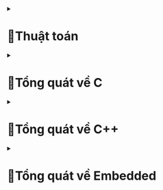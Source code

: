 <details>
 <summary><H1> 📖Thuật toán </H1></summary>
<details>
	<summary> <H3> 🏷️Thuật toàn sắp xếp nổi bọt( bubble sort) </H3> </summary>
</details>

![image](https://github.com/Kiet2024/Embedded_interview/assets/133784431/60a41292-216c-434b-8589-270b987da37b)



</details>






<details>

 <summary><H1> 📖Tổng quát về C </H1></summary>


<details>

<summary> <H3> 🏷️COMPILER </H3> </summary>
	
Compiler giống như 1 phần mềm dùng để chuyển ngôn ngữ bậc cao sang ngôn ngữ máy, đối với một ngôn ngữ lập trình (c/c++, python, java,...) thì có nhiều compiler.
    
![image](https://github.com/Kiet2024/Embedded_interview/assets/133784431/21423361-d502-41ca-9a00-9ac64500703c)

Để xem file *.i từ file *.c thì gõ "gcc -E *.c -o *.i".( *.c là tên file .c)

Quá trình `tiền xử lý (Preprocessor)` xảy ra nó sẽ thay thế những đoạn chương trình Macro định nghĩa vào những đoạn chương trình đang gọi Macro, những phần command sẽ được bỏ qua.

Để xem file `Assembly` code thì gõ "gcc *.i -S -o *.s".

Quá trình `linker` sẽ sắp xếp các object files + libraries vào file *.exe .

Bản chất file *.exe giống như file zip hay rar.

https://www.youtube.com/watch?v=x95QaT4t5xQ
    
</details>

<details>
<summary> <H3> 🏷️PHÂN VÙNG NHỚ </H3> </summary>
<img width="169" alt="image" src="https://github.com/Kiet2024/Embedded_interview/assets/133784431/7b238944-eb43-4d35-a0dd-2e94ad70a421">

## Phân vùng Text:
- Quyền truy cập chỉ Read và nó chứa lệnh để thực thi nên tránh sửa đổi instruction.

- Chứa khai báo hằng số trong chương trình (.rodata)
```
// Ví dụ : chỉ đọc data
const int a = 9;
char *arr = "Hello";
```
## Phân vùng Data:
- Quyền truy cập là read-write.

- Chứa biến toàn cục or biến static với giá trị khởi tạo khác không.

- Được giải phóng khi kết thúc chương trình.
```
#include <stdio.h>

int x = 10; // biến toàn cục
static int a = 15; // biến static toàn cục

void test(){
 static int b = 10; // biến static cục bộ
 a = a + 20;
 prinf("test: %d\n", a);
}
int main (){

 test();
 a = a +15;
 prinf("main: %d\n", a);
 return 0;
 // Result: test = 35, main = 50
```
## Phân vùng BSS:
- Quyền truy cập là read-write.

- Chứa biến toàn cục or biến static với giá trị khởi tạo bằng không or không khởi tạo.

- Được giải phóng khi kết thúc chương trình.
```
static int a ; // biến static toàn cục phân vùng bss
/* khi giá trị được khởi tạo vd: a = 10 thì nó vẫn ở phân vùng bss */ 
void test(){
 static int b ; // biến static cục bộ
}
int main (){
}
```
## Phân vùng Stack:
- Quyền truy cập là read-write.

- Được sử dụng cấp phát cho biến local, input parameter của hàm,…

- Sẽ được giải phóng khi ra khỏi block code/hàm.
```
// int a, int b là input parameter
int sum(int a, int b){
  int c; // biến cục bộ ở phân vùng stack
  c = a + b;
  return c;
}
```
## Phân vùng Heap:
- Quyền truy cập là read-write.

- Được sử dụng để cấp phát bộ nhớ động như: Malloc, Calloc,…

- Sẽ được giải phóng khi gọi hàm free,…
```
#include <stdio.h>
#include <stdint.h>
#include <stdlib.h>

void test1(){
  char arr[3]; // biến toàn cục
  printf("Dia chi arr: %p\n", arr);
}

void test2(){
/*
 Khi khai báo kiểu malloc, các ô nhớ sẽ được giữ nguyên bộ nhớ ban đầu (draf data hay dữ liệu rác).
 Kiểu trả về là con trỏ void (không có giá trị), tham số truyền vào là  size tính bằng byte.
 Vì hàm malloc trả về dạng void, vậy ta cần ép kiểu cho nó trở về đúng kiểu con trỏ mà ta sử dụng.
 Vì char có 1 byte nên khai báo sẽ được cấp 3 byte tương ứng 3 phần tử.
*/
  char *arr = (char*)malloc(sizeof(char)*3);
  // arr = (char*)realloc(arr,(sizeof(char)*5) // thay đổi kích thước mảng 5 byte tương ứng 5 phần tử
  printf("Dia chi arr: %p\n", arr);
  free(arr);
}

int main(){
  test1();
  test1();
  test2();
  test2();
}
/*
Result: khi chưa sử dụng lệnh free cho hàm malloc
Dia chi arr: 0061FF0D : khi gọi test1 lần 1 sau khởi tạo xong nó sẽ thoát ra và thu hồi vùng nhớ 
Dia chi arr: 0061FF0D : khi gọi test1 lần 2 nó khởi tạo địa chỉ trước đó vì địa chỉ đó vẫn còn trống.
Dia chi arr: 00BA2F20 : do malloc được lưu ở phân vùng Heap nên nó không thể tự thu hồi 
Dia chi arr: 00BA2F30

Result: khi sử dụng lệnh free cho hàm malloc
Dia chi arr: 0061FF0D
Dia chi arr: 0061FF0D
Dia chi arr: 00AD2F20
Dia chi arr: 00AD2F20
*/
```
    
</details>
    
 <details>
 <summary> <H3>🏷️MACRO - FUNCTION - INLINE </H3> </summary>
     
 ## Macro 
 - Macro không phải là hàm, cũng không phải là biến mà nó chỉ là 1 định nghĩa.
 - Macro được diễn ra ở quá trình tiền xử lý (preprocessor).
 - Thay thế định nghĩa macro vào đoạn code đã gọi.
     
 **VD1:**
 ```
 #define MAX 10
 Preprocessor khi gặp bất kỳ lời gọi MAX nào thì thay ngay bằng 10.
     
 #define SUM(a,b) a + b //SUM(a,b) gọi là định nghĩa
 Preprocessor khi gặp bất kỳ lời gọi SUM(first,last) nào thì thay ngay bằng (first+last).
 
 ```
     
 **VD2:**
 ```
  '\' trong Macro dùng để liên kết nội dung dòng bên dưới 
  #define CREATE_FUNC(ten_ham, noi_dung)    \
  void ten_ham(){                           \
     printf("%s\n",noi_dung);               \
  }
  CREATE_FUNC(test,"this is test\n"); // tạo ra hàm test
   /*
   void test(){                           
     printf("%s\n","this is test\n");       
  }
   */
  CREATE_FUNC(test2,"this is test2\n"); // tạo ra thêm hàm test2
  
 ```
 ## Function
- Khi thấy hàm được gọi, compiler sẽ phải lưu con trỏ chương trình Program Couter (PC) hiện tại vào Stack Pointer; chuyển Program Counter tới hàm được gọi, thực hiện hàm đó xong và lấy kết quả trả về; sau đó quay lại vị trí ban đầu trong stack trước khi gọi hàm và tiếp tục thực hiện chương trình.
- Như có thể thấy, các này khiến chương trình tốn thời gian hơn là chỉ cần thay thế đoạn code đã được compile (cách của inline function).
     
**VD: giả sử trường hợp 8 bit**
```
Trường hợp đang ở dưới thì khi đến 0x03 thì nó gặp 1 hàm. 
Lúc này nó sẽ lưu 0x03 vào Stack Pointer và PC nó sẽ vào hàm A để chạy từ 0xc1 đến 0xc6.
Sau khi PC chạy xong hàm A, lúc này nó sẽ vào Stack Pointer để lấy 0x03 gán cho PC và tiếp tục chạy từ 0x03 đến 0x08.
 
0x01   main (){           
0x02    while(1){     
0x03     A();
 .    
 .      }
0x08  }

0xc1    void A(){
  .
  .    
0xc6   }
```

## Inline
- Được xử lý bởi compiler
- Được khai báo với từ khóa inline
- Khi compiler thấy bất kỳ chỗ nào xuất hiện inline function, nó sẽ thay thế chỗ đó bởi định nghĩa của hàm đã được compiler tương ứng. –> Phần được thay thế không phải code mà là đoạn code đã được compiler.
     
## So sánh
- `Macro` đơn giản là chỉ `thay thế đoạn code macro vào chỗ được gọi` trước khi được biên dịch
- `Inline thay thế đoạn mã code đã được biên dịch vào chỗ được gọi`.
- `Hàm bình thường phải tạo một function call`, lưu địa chỉ trước khi gọi hàm vào stack sau đó mới thực hiện hàm và sau cùng là quay trở về địa chỉ trên stack trước khi gọi hàm và thực hiện tiếp chương trình
- `Macro khiến code trở nên dài` hơn rất nhiều so với bình thường `nhưng thời gian chạy nhanh`.
- `Hàm inline cũng khiến code dài hơn`, tuy nhiên nó làm `giảm thời gian chạy chương trình`.
- `Hàm bình thường` sẽ phải gọi function call nên `tốn thời gian hơn inline function` nhưng `code ngắn gọn hơn`.
   
</details>
    
    
<details>

<summary> <H3> 🏷️TOÁN TỬ BITWISE </H3> </summary>

    
 ## Toán tử AND
 <img width="173" alt="image" src="https://github.com/Kiet2024/Embedded_interview/assets/133784431/131b91c7-7404-42a1-89d4-00713f196a51">

 ## Toán tử OR
 <img width="173" alt="image" src="https://github.com/Kiet2024/Embedded_interview/assets/133784431/e2779fd1-8884-4ab2-b2e9-fdaa875e1139">
 
 ## Toán tử NOT
 <img width="85" alt="image" src="https://github.com/Kiet2024/Embedded_interview/assets/133784431/0d2bc1fd-1d6e-4067-8745-37b6efbd4714">

 ## Toán tử XOR
 <img width="175" alt="image" src="https://github.com/Kiet2024/Embedded_interview/assets/133784431/28c77307-f094-4afa-b52e-925be353be09">
    
</details>

<details>
<summary> <H3> 🏷️THAO TÁC BIT </H3> </summary>

<img width="355" alt="image" src="https://github.com/Kiet2024/Embedded_interview/assets/133784431/02e222c1-e668-4939-a6ea-dd05e7eb746e">

Dịch trái (<<) 4 bit là bỏ đi 4 bit bên trái(ở đầu) và thêm 4 bit 0 vào bên phải(ở cuối)

<img width="357" alt="image" src="https://github.com/Kiet2024/Embedded_interview/assets/133784431/085599a0-6a96-4d58-b47a-507eb1705ee4">

Dịch phải(>>) 1 bit là bỏ đi 1 bit bên phải(ở cuối) và thêm 1 bit 0 vào bên trái(ở đầu)
## Set 1 bit
```bit |= (1 << n); //(n là vị trí bit)```
## Clear 1 bit
```bit &= ~(1 << n);```
## Toggle 1 bit 
```bit ^= (1 << n);```
## Test 1 bit
``` 
// bit & (1 << n)
int bit = 5; // 0101
printf("%s",(((bit & (1<<2)) !=0)?"true":"false"));
 ```
</details>   
 
<details>

<summary> <H3> 🏷️TYPDEFT - ENUM </H3> </summary>
    
Typedef được sử dụng để tạo tên mới cho kiểu dữ liệu. 
```
typedef uint8_t u8;
u8 x = 10; // u8 bản chất nó là kiểu uint8_t
 ```
Enum (Enumeration) là kiểu dữ liệu cố định, chỉ cho phép biến nhận số số giá trị nhất định nào đó.
Các giá trị enum có thể coi là một hằng số. 
```
enum Tên_enum {
    Giá_trị_1, // mặc định 0
    Giá_trị_2, // 1
    Giá_trị_3, // 2
    // ...
};

Ex:
#include <stdio.h>

// Định nghĩa kiểu enum để mô tả các ngày trong tuần
enum Day {
    Sunday,    // Mặc định là 0
    Monday,    // 1
    Tuesday,   // 2
    Wednesday, // 3
    Thursday,  // 4
    Friday,    // 5
    Saturday   // 6
};

int main() {
    // Tạo biến kiểu enum Day
    enum Day today;
    
    // Gán giá trị cho biến today
    today = Wednesday;

    // In ra giá trị của today
    printf("Hom nay la thu: %d\n", today); // Kết quả: 3

    if (today == Wednesday) {
        printf("Giua tuan roi!\n");
    }

    return 0;
}
```

## Lưu ý: 

Enum chỉ lưu trữ các giá trị nguyên (integer), không thể sử dụng các kiểu dữ liệu khác như float hoặc string.

Mặc định, các giá trị trong enum sẽ bắt đầu từ 0 và tăng dần. Tuy nhiên, có thể gán giá trị cụ thể cho mỗi phần tử.


Typedef enum  để định nghĩa một kiểu dữ liệu mới dựa trên kiểu enum, và giúp tránh việc phải sử dụng từ khóa enum mỗi khi khai báo biến thuộc kiểu đó. 
Typedef giúp đặt tên ngắn gọn cho kiểu enum, làm cho mã nguồn ngắn gọn hơn và dễ đọc hơn.
```
typedef enum {
    Giá_trị_1,
    Giá_trị_2,
    Giá_trị_3
} Tên_mới;

EX:
#include <stdio.h>

// Định nghĩa một kiểu enum mới với typedef
typedef enum {
    RED,
    GREEN,
    BLUE
} Color;

int main() {
    // Khai báo biến thuộc kiểu Color (không cần dùng enum)
    Color favoriteColor;

    // Gán giá trị cho biến
    favoriteColor = GREEN;

    // In ra giá trị của biến
    if (favoriteColor == GREEN) {
        printf("Mau yeu thich la mau xanh la.\n");
    }

    return 0;
}

```

</details>
    
    
<details>
<summary> <H3> 🏷️STRUCT - UNION </H3> </summary>
 
## Struct
 ### Size của Struct
 ```
 // Chương trình tính size của  1 struct
#include <stdio.h>
#include <stdint.h>

struct typeDate
{
    uint8_t arr1[10]; // 1 byte
    uint16_t arr2[7]; // 2 byte
    uint64_t arr3[5]; // 8 byte
    uint32_t arr4[1]; // 4 byte
};

int main ()
{
    printf("Size: %lu", sizeof(struct typeDate)); // result = 72 byte
    return 0;
}
 ```
 
Số byte cần quét trong 1 lần sẽ dựa trên byte lớn nhất trong struct
### Ví dụ 1:
```
struct typeDate
{
  // Số byte cần quét trong 1 lần = 8 byte
    uint8_t arr1[10]; // 1 byte
    uint16_t arr2[7]; // 2 byte
    uint64_t arr3[5]; // 8 byte
    uint32_t arr4[1]; // 4 byte
};
```
### Cách tính số size :

uint8_t có size 1 byte => arr1[10] cần 1*10 = 10 byte để lưu, mà 1 lần quét là 8 byte (byte cao nhất trong struct) 

=> arr1[10] = 10 byte + **6 byte dư** = 10 byte (cần 2 lần quét)

uint16_t có size 2 byte => arr2[7] cần 2*7 = 14 byte để lưu, mà ở trên còn dư 6 byte, nên lúc này cần 1 lần quét là đủ 

=> arr2[7] = **6 byte (byte dư ở arr1)** + 8 byte = 14 byte.

uint64_t có size 8 byte => arr3[5] cần 8*5 = 40 byte để lưu 

=> arr3[5] = 40byte ( 5 lần quét).

uint32_t có size 4 byte => arr3[1] cần 4*1 = 4 byte để lưu, nên chỉ cần 1 lần quét

=>  arr3[1] = 4 byte + 4 byte dư = 8 byte

==> tổng size = 10 byte + 14 byte + 40 byte + 8 byte = 72 byte

### Ví dụ 2:
```
struct typeDate
{
  // Số byte cần quét trong 1 lần = 4 byte
    uint8_t arr1[11]; // 1 byte
    uint32_t arr2[4]; // 4 byte
    uint16_t arr3[7]; // 2 byte
};
```
### Cách tính số size

uint8_t có size 1 byte => arr1[11] cần 1*11 = 11 byte để lưu, mà 1 lần quét là 4 byte (byte cao nhất trong struct) 

=> arr1[11] = 11 byte + **1 byte dư** = 12 byte (cần 3 lần quét)

uint32_t có size 4 byte => arr2[4] cần 4*4 = 16 byte để lưu 

=>  arr2[4] = 16 byte  (cần 4 lần quét)

uint16_t có size 2 byte => arr3[7] cần 2*7 = 14 byte để lưu

=> arr2[7] = 14 byte + 2 byte dư = 16 byte (cần 4 lần quét)

==> tổng size = 12 byte + 16 byte + 16 byte = 44 byte

## Union  
 ```
typedef union
{
    /*size union = size member lớn nhất
      union là bộ nhớ dùng chung nên khi thay đổi member này sẽ ảnh hưởng đến
      member khác.
    */
    uint8_t test1[6]; // 6 byte
    uint8_t test2[2]; // 2 byte
}data_union;
 ```
## So sánh Struct - Union
Về mặt ý nghĩa, struct và union cơ bản giống nhau. Tuy nhiên, về mặt lưu trữ trong bộ nhớ, chúng có sự khác biệt rõ rệt như sau:
- Struct: Dữ liệu của các thành viên của struct được lưu trữ ở những vùng nhớ khác nhau. Do đó kích thước của 1 struct tối thiểu bằng kích thước các thành viên cộng lại tại vì còn phụ thuộc vào bộ nhớ đệm (struct padding).
- Union : Dữ liệu các thành viên sẽ dùng chung 1 vùng nhớ. Kích thước của union được tính là kích thước lớn nhất của kiểu dữ liệu trong union. Việc thay đổi nội dung của 1 thành viên sẽ dẫn đến thay đổi nội dung của các thành viên khác.

</details>

<details>
    <summary> <H3> 🏷️EXTERN - STATIC </H3> </summary>
    
 ## Extern

 Biến extern được sử dụng khi một tệp cụ thể cần truy cập một biến từ tệp khác.
    
 **VD:**
 ``` 
// file main.c
#include <stdio.h>
extern int count; // sử dụng biến count ở file test
extern void dem(); //sử dụng hàm ở file test
int main ()
{
    printf("count: %d\n",count);
    dem();
    dem();
    return 0; 
   /* Run chương trình : gcc main.c test.c -o main
                        ./main
    Result :   16 
               16
               17 
    */
}
 ```

```
// flie test.c  
int count = 16;

void dem(){
    printf("count = %d\n",count);
    count++;
}
```
 ## Static cục bộ
Khi 1 biến cục bộ được khai báo với từ khóa static. Biến sẽ chỉ được `khởi tạo 1 lần duy nhất` và `tồn tại suốt thời gian chạy chương trình`. `Giá trị của nó không bị mất đi ngay cả kết thúc hàm`. Tuy nhiên khác với biến toàn cục có thể gọi trong tất cả mọi nơi trong chương trình, thì `biến cục bộ static chỉ có thể được gọi trong nội bộ hàm khởi tạo ra nó`. Mỗi lần hàm được gọi, giá trị của biến chính bằng giá trị tại lần gần nhất hàm được gọi.
```
// Ví dụ
#include <stdio.h>
    
void dem(){
    static int count = 10; // static cục bộ
    printf("count = %d\n",count);
    count++;
}
    
int main()
{
    dem();
    dem();
    dem();
    
    return 0;
}
/*
    Result:
    10
    11
    12
*/
```
## Static toàn cục
Static toàn cục mọi hàm có thể gọi nó được, nhưng nó chỉ có thể được `truy cập và sử dụng trong File khai báo nó, các File khác không có cách nào truy cập được`.
```
 // Ví dụ
 #include <stdio.h>

/*
    static toàn cục chỉ có thể lấy giá trị trong file chứa nó
    nên khi sử dụng extern để sử dụng biến, hàm đó ở file khác sẽ báo lỗi
*/

static int count = 16;

void dem(){
    printf("count = %d\n",count);
    count++;
}
int main()
{
    dem();
    dem();
}
/*
    Result: 
    16
    17
*/
```
</details>
    
<details>
<summary> <H3> 🏷️POINTER </H3> </summary>
 
## Null Pointer
- Con trỏ null là con trỏ có giá trị và địa chỉ bằng 0.
- Khi khai báo 1 con trỏ:
    + Phải khai báo địa chỉ cho nó.
    + Nếu mà chưa sử dụng thì gán cho nó con trỏ null. 
    + Hoặc khi khai báo con trỏ và đã sử dụng nó rồi, khi không muốn sử dụng nó nữa thì phải gán nó lại là con trỏ null.
```
    int *ptr = NULL;
```
## Function Pointer
- Sau khi khai báo thì hàm cũng được lưu trữ tại một địa chỉ trong bộ nhớ, và do đó, chúng ta cũng có thể sử dụng con trỏ để lưu trữ địa chỉ và qua đó thao tác với chúng.
- Chúng ta gọi con trỏ lưu trữ địa chỉ của một hàm là con trỏ hàm trong c, và sử dụng nó để truy cập vào địa chỉ của hàm, cũng như thực thi các xử lý bên trong hàm đó.
 ```
    Cách khai báo:
        type (*fp) ( para_type_1, para_type_2, para_type_3,...);
    fp: tên con trỏ hàm.
    type: kiểu của con trỏ.
    para_type_1,.. : các kiểu của các đối số parameter.
 ```
 ```
 VD:
#include <stdio.h>

void tong(int a,int b){
    printf("tong %d va %d = %d\n", a, b, a + b);
}

void hieu(int a,int b){
    printf("hieu %d va %d = %d\n", a, b, a - b);
}

void tich(int a,int b){
    printf("tich %d va %d = %d\n", a, b, a * b);
}

void thuong(int a,int b){
    printf("thuong %d va %d = %f\n", a, b, (float)a/b);
}

void tinhtoan(int a, int b, void (*ptr)(int, int))
{   // thông qua con trỏ hàm để hàm làm input parameter
    printf("Chuong trin tinh toan\n");
    ptr(a,b);
}
int main()
{

    // void (*pheptoan)(int, int) = NULL;
    // pheptoan = thuong;
    // pheptoan(5,9);

    tinhtoan(8,9,hieu);
    return 0;
}
    
 ```
 ## Void Pointer
 - `Con trỏ void có thể trỏ đến các vùng nhớ có các kiểu dữ liệu khác nhau`.
 - Tuy nhiên, con trỏ void không xác định được kiểu dữ liệu của vùng nhớ mà nó trỏ tới, vì vậy không thể truy cập xuất trực tiếp nội dung thông qua toán tử derefernce () được. Mà `con trỏ kiểu void` cần `phải được ép kiểu` một cách rõ ràng `sang con trỏ có kiểu dữ liệu khác trước khi sử dụng toán tử derefernce` ().
 ```
 #include <stdio.h>

void tong(int a,int b){
    printf("tong %d va %d = %d\n", a, b, a + b);
}

int main()
{

    int i = 30;
    double d =15.6;
    char c ='B';

    // con trỏ void có thể trỏ đến bất kỳ địa chỉ nào 
    void *ptr = &i;

    // để lấy giá trị từ con trỏ void ta cần ép kiểu nó
    printf("i = %d\n",*(int *)ptr);

    ptr = &d;
    printf("d = %f\n",*(double *)ptr);

    ptr = &c;
    printf("c = %c\n",*(char *)ptr);

    ptr = &tong;
    ((void (*)(int, int))ptr)(9,16);
    return 0;
}
    
 ```
 ## Pointer to Pointer
 Con trỏ trỏ đến con trỏ (Pointers to pointers) là một con trỏ chứa địa chỉ của một con trỏ khác.
    
 ```
  cách khai báo: 
   data_type_of_pointer **name_of_variable = & normal_pointer_variable;
 ```
 
 ```
int val = 5; 
int *ptr = &val; // lưu địa chỉ của val vào con trỏ ptr. 
int **d_ptr = &ptr; // con trỏ tới một con trỏ được khai báo 
                    // đang trỏ tới một số nguyên.
    
 ```
 ```
 VD :
 #include <stdio.h>
 
int main()
{
    int var = 789;
 
    int* ptr2;
 
    int** ptr1;
 
    ptr2 = &var;
 
    ptr1 = &ptr2;
 
    printf("Gia tri var = %d\n", var);
    printf("Gia tri *pointer = %d\n", *ptr2);
    printf("Gia tri **pointer = %d\n", **ptr1);
 
    return 0;
    
    /*
     Result : 
        Gia tri var = 789
        Gia tri *pointer = 789
        Gia tri **pointer = 789
    */
}
 ```
</details>


</details>


<details>

 <summary><H1> 📖Tổng quát về C++ </H1></summary>

<details>
    
<summary> <H3> 🏷️CLASS </H3> </summary>

Lớp (Class) có thể coi là bản thiết kế của các đối tượng (Object). Nó là một kiểu dữ liệu do người dùng định nghĩa, chứa các thành viên dữ liệu và các hàm thành viên của riêng nó.Một class bao gồm các thành phần dữ liệu (thuộc tính hay property) và các phương thức (hàm thành phần hay method).

```
// VD : Cấu trúc của 1 class đơn giản
class SinhVien{
    public: // phạm vi truy cập
// member có thể là biến, hàm, mảng
        int tuoi; // property
        int lop; // property
        void hienThi(); // method
};

int main ()
{
    Sinhvien sv, sv2; // Sinh vien được gọi là class; sv, sv2 gọi là object và là 2 địa chỉ khác nhau.
}

```
- `Biến` trong class gọi là `property`, `hàm` gọi là `method`.
- Class khác với Struct vì `Struct không có biến, hàm và không khởi tạo giá trị mặc định`.

</details>

<details>
<summary> <H3> 🏷️PHẠM VI TRUY CẬP TRONG CLASS </H3> </summary>

Phạm vi truy cập là cách mà người lập trình quy định về quyền được truy xuất đến các thành phần của lớp. Trong C++ có `3 loại phạm vi chính` là: `private, protected, public`.

## Public
Các thuộc tính và phương thức khai báo public thì có thể được truy cập trực tiếp thông qua instance của class đó. Các thuộc tính nên khai báo là public nếu không có ràng buộc điều kiện trước khi gán (người dùng có thể thoải mái gán giá trị) hoặc không cần xử lý trước khi trả về giá trị thuộc tính;
Những member nằm trong phạm vi Public thì có thể truy cập bên trong và bên ngoài class.
```
class SinhVien{
    public: 
// member có thể là biến, hàm, mảng
        int tuoi; // property
        int lop; // property
        void hienThi(); // method
};
void SinhVien::hienthi(){ // truy cập bên trong class
    cout<<"Tuoi:" <<tuoi<<endl; 
    cout<<"Lop: " <<lop<<endl;
}

int main ()
{
    Sinhvien sv, sv2; // Sinh vien được gọi là class; sv, sv2 gọi là object và là 2 địa chỉ khác nhau.
    sv.tuoi = 5; // truy cập bên ngoài class
    sv.lop = 1;
    // Result : Tuoi: 5 , Lop: 1
}

```

### Constructor
- `Constructor` phải được `khai báo ở đầu` trong phạm vi `Public` và phải `trùng tên với Class`. 
- `Constructor gồm ` có constructor `có tham số đầu vào` và `không có tham số đầu vào`.
- Khi khởi tạo 1 object thì Constructor được khởi tạo đầu tiên.

```
// VD: Constructor có tham số đầu vào
class SinhVien{
    public:
        SinhVien(int tuoi = 7, int lop = 3) // constructor có tham số đầu vào có giá trị mặc định
        void themThongTin(int tuoi, int lop); // method
        void hienthi(); // method
    private:
        int tuoi; //property
        int lop;

};

// đoạn chương trình này sẽ chạy đầu tiên
SinhVien::SinhVien(int tuoi, int lop){
    SinhVien::tuoi = tuoi;
    SinhVien::lop  = lop;
}

int main()
{
    SinhVien sv(15, 9); // nhập giá trị tham số đầu vào 
    // SinhVien sv; // nó sẽ lấy giá trị mặc định
}

```

```
// VD: Constructor không có tham số đầu vào
class SinhVien{
    public:
        SinhVien() 
        void themThongTin(int tuoi, int lop); // method
        void hienthi(); // method
    private:
        int tuoi; //property
        int lop;

};

// đoạn chương trình này sẽ chạy đầu tiên
SinhVien::SinhVien(int tuoi, int lop){
    SinhVien::tuoi = 10;
    SinhVien::lop  = 4;
}

int main()
{
    SinhVien sv; // nó sẽ lấy giá trị mặc định
}

```


## Private
Các thuộc tính private thường được sử dụng khi không mong muốn người khác có thể tùy ý gán giá trị hoặc muốn xử lý trước khi trả về giá trị.
Những member nằm trong phạm vi Private thì chỉ có bên trong class mới truy cập được( dùng  method trong class để truy cập ) và những object, tính kế thừa sẽ không truy cập được. 

```
class SinhVien{
    public:
        void hienthi(); // method
    private:
        int tuoi = 6; //property
        int lop = 2;

};

int main ()
{
    SinhVien sv; // object chỉ truy cập phạm vi Public
    sv.hienthi(); // result tuoi = 6, lop = 2 
    sv.tuoi = 5; // báo lỗi
    sv.lop = 1; // báo lỗi
}

```
- Đoạn chương trình trên sẽ báo lỗi do 2 property `tuoi` và `lop` nằm ở phạm vi `Private` nên Object không thể truy cập được.
- Để có thể `truy cập vào phạm vị Private` thì phải `dùng các method trong class đó` để truy cập .
```
class SinhVien{
    public:
        void hienthi(); // method
        void themThongTin(int tuoi, int lop); // method
    private:
        int tuoi; //property
        int lop;

};

void SinhVien::hienthi(){ // dùng method để truy cập vào class sinh viên
    cout<<"Tuoi:" <<tuoi<<endl; // nên có thể truy cập vào property ở Private
    cout<<"Lop: " <<lop<<endl;
}

void SinhVien::themThongTin(int tuoi, int lop){ // dùng method để truy cập vào class sinh viên
   
    SinhVien::tuoi = tuoi;   // do đặt 2 'tuoi' và 'lop' trùng tên nhau nên muốn gán giá trị đầu vào
    SinhVien::lop  = lop;    //  Cần trỏ đến property 'tuoi' bằng cách SinhVien::tuoi = giá trị đầu vào
 }

int main ()
{
    SinhVien sv; // object chỉ truy cập phạm vi Public
    sv.themThongTin(10, 5);
    sv.hienthi();

}

```

## Protected
Đối với protected, các phương thức và thuộc tính chỉ có thể truy cập qua các class kế thừa nó hoặc chính nó.

``` 
#include <iostream>
#include <string>

using namespace std;

class DoiTuong{
    public:
        void setThongTin(string ten, int tuoi); // method
        void hienthi(); // method
    protected: // class con có thể sử dụng được
        int TUOI; //property
        string TEN;

};

void DoiTuong::hienthi(){
    cout<<"Day la class DoiTuong\n";
    cout<<"Ten:" <<TEN<<endl;
    cout<<"Lop: " <<TUOI<<endl;
       
}

void DoiTuong::setThongTin(string ten, int tuoi){
   TEN = ten;
   TUOI = tuoi;
}

// kế thừa class DoiTuong
class SinhVien: public DoiTuong{ 
    public:
        // ghi đè class DoiTuong;
        void setThongTin(string ten, int tuoi, int mssv);
        void hienthi();
    private:
        int MSSV;
 
};

// Sau khi ghi đè cần phải set lại thông tin
void SinhVien::setThongTin(string ten, int tuoi, int mssv){
    TEN = ten;
    TUOI = tuoi;
    MSSV = mssv;

};

// Sau khi ghi đè cần phải set lại thông tin
void SinhVien::hienthi(){
    cout<<"Day la class SinhVien\n";
    cout<<"Ten:" <<TEN<<endl;
    cout<<"Lop: " <<TUOI<<endl;
    cout<<"MSSV: "<<MSSV<<endl;
       
}

int main()
{
   DoiTuong dt;
   dt.setThongTin("Kiet", 17);
   dt.hienthi();

   SinhVien sv;
   sv.setThongTin("Kiet", 23, 18029271);
   sv.hienthi();
   
   
   return 0;
}
```
    
</details>

<details>
<summary> <H3> 🏷️STATIC TRONG CLASS </H3> </summary>

- `Static member` hay thành viên tĩnh trong class C++ cũng `tương tự` như với `static variable (biến tĩnh) trong function`. 

- Đối với `function`, sau khi `thực hiện xong khối lệnh và thoát thì biến tĩnh vẫn sẽ không mất đi`.

- Đối với `class`, `thành viên tĩnh` sẽ là `thuộc tính dùng chung cho tất cả các đối tượng của class đó`, cho `dù là không có đối tượng nào tồn tại`. Có thể khai báo nhiều object, mỗi object các thuộc tính của nó đều khác nhau nhưng riêng static thì chỉ có một và static member tồn tại trong suốt chương trình cho dù có hay không có object nào của nó hay nói ngắn gọn là dùng chung một biến static.

```
#include <iostream>
#include <string>

using namespace std;

class SinhVien{
    public:
        string ten;
        static int tuoi; // static trong class cần phải khởi tạo lần đầu
};

int SinhVien::tuoi; // khởi tạo lần đầu và đc tồn tại hết vòng đời chương trình

int main()
{
    SinhVien sv1, sv2;

    printf("Dia chi sv1: %p\n", &sv1);
    printf("Dia chi sv1.ten: %p\n", &(sv1.ten));
    printf("Dia chi sv1.tuoi: %p\n", &(sv1.tuoi));

    sv1.tuoi = 10;

    printf("Dia chi sv2: %p\n", &sv2);
    printf("Dia chi sv2.ten: %p\n", &(sv2.ten));
    printf("Dia chi sv2.tuoi: %p\n", &(sv2.tuoi));

    sv2.tuoi = 30;

    printf("%d \n",sv1.tuoi);

    /* Result:
        Dia chi sv1: 0061FF08
        Dia chi sv1.ten: 0061FF08
        Dia chi sv1.tuoi: 00407020
        Dia chi sv2: 0061FEF0
        Dia chi sv2.ten: 0061FEF0
        Dia chi sv2.tuoi: 00407020
        30
    */
}

```
Đoạn chương trình trên địa chỉ của sv1.tuoi, sv2.tuoi là cùng một địa chỉ nên khi gán `sv2.tuoi = 30` thì `static tuoi` trong class lúc này bằng `sv2.tuoi` chứ không phải bằng `sv1.tuoi` gán trước đó.

</details>

<details>
<summary> <H3> 🏷️OOP </H3> </summary>

## Inheritance (Tính kế thừa)
- Trong lập trình hướng đối tượng có ý nghĩa, một class có thể kế thừa các thuộc tính của một class khác đã tồn tại trước đó.
- `Có các tính kế thừa với: Public, Private, Protected`.
- Khi một `class con` được tạo ra bởi việc `kế thừa thuộc tính của class cha` thì `class con gọi là subclass` và `class cha chính là superclass` trong C++.

```
class base 
{
	public: 
		int x;
	protected:
		int y;
	private:
		int z;
};

class publicDerived: public base
{
	// x có kiểu public
	// y có kiểu protected
	// z không thể được truy xuất từ publicDerived
};

class protectedDerived: protected base
{
	// x có kiểu protected
	// y có kiểu protected
	// z không thể được truy xuất từ protectedDerived
};

class privateDerived: private base
{
	// x có kiểu private
	// y có kiểu private
	// z không thể được truy xuất từ privateDerived
}

```
## Polymorphism (Tính đa hình)
Trong lập trình hướng đối tượng là một khả năng mà một phương thức trong class có thể đưa ra các kết quả hoàn toàn khác nhau, tùy thuộc vào dữ liệu được xử lý.
Tính đa hình trong class cho phép sử dụng các hàm trùng tên với nhau nhưng kiểu trả về và các input paramater của nó khác nhau.
```
class ToanHoc{
    public:
        void tong(int a, int b);
        void tong(int a, int b, int c);
        int tong(int a, double b);
};

void ToanHoc::tong(int a, int b){
    printf("Tong a va b: %d\n", a + b);
}

void ToanHoc::tong(int a, int b, int c){
    printf("Tong a, b va c: %d\n", a + b + c);
}

int ToanHoc::tong(int a, double b){
    return a + (int)b;
}

int main ()
{
    ToanHoc th;
    th.tong(7, 8);
    th.tong(2, 3, 4);
    printf("Tong a va b: %d\n",th.tong(7, 12.3));
}

```
## Abstraction (Tính trừu tượng)
Trong lập trình hướng đối tượng là một `khả năng mà chương trình có thể bỏ qua sự phức tạp bằng cách tập trung vào cốt lõi của thông tin cần xử lý`.
Điều đó có nghĩa, bạn có thể `xử lý một đối tượng` bằng cách `gọi tên một phương thức` và `thu về kết quả xử lý`, mà `không cần biết làm cách nào đối tượng đó được các thao tác trong class`.

```
/*
     Những tính toán phức tạp để có thể giải ra được bài toán,... sẽ nằm ở phần private(bên trong)
     Còn cái đơn giản như nhập và xuất dữ liệu ở public (phía người dùng hay bên ngoài).Để người dùng không thể
     truy cập vào các chương trình tính toán phức tạp bên trong. 

*/
class ToanHoc{
    public:
        void nhapABC();
        void getX1X2();
    private:
        int getDelta();
};

```

## Encapsulation (Tính đóng gói)
- Trong lập trình hướng đối tượng có ý nghĩa `không cho phép người sử dụng các đối tượng thay đổi trạng thái nội tại của một đối tượng`, mà chỉ có phương thức nội tại của đối tượng có thể thay đổi chính nó.
- Điều đó có nghĩa, dữ liệu và thông tin sẽ được đóng gói lại, giúp các tác động bên ngoài một đối tượng không thể làm thay đổi đối tượng đó, nên sẽ đảm bảo tính toàn vẹn của đối tượng, cũng như giúp dấu đi các dữ liệu thông tin cần được che giấu.

```
/*
    Do mình thiết kế cho người dùng sử dụng nên không thể cho người dùng truy cập để thay đổi các giá trị bên trong.
    Tính đóng gói là những Property phải khai báo ở private để lấy giá trị hay gán trị phải thông qua Method
*/
class ToanHoc{
    public:
        void nhapABC(); // method
        void getX1X2();
    private:
        int A; // property
        int B;
        int C;
        int X1;
        int X2;
        int getDelta();
};



```


</details>

<details>
<summary> <H3> 🏷️TEMPLATE </H3> </summary>

- Template (khuôn mẫu) là một từ khóa trong C++, và là một kiểu dữ liệu trừu tượng tổng quát hóa cho các kiểu dữ liệu int, float, double, bool...
- Template trong C++ có 2 loại đó là `function template` & `class template`.
- Template `giúp người lập trình` `định nghĩa tổng quát cho hàm` và lớp `thay vì phải nạp chồng (overloading) cho từng hàm hay phương thức` với những kiểu dữ liệu khác nhau.
- Khi mà `những hàm tương tự nhau` nhưng và nó `khác nhau về input parameter hay kiểu trả về` có thể `dùng Template`.
- `Template là tính đa hình trong OOP`.
```
template<typename var, typename varB>
var tong(var a, varB b){
    return var(a+b);
}

int main ()
{
    // Kiểu dữ liệu sẽ dựa vào input parameter đầu vào. 
    // var = kiểu int do 6 là kiểu int và result = 18  do kiểu trả về là var
    printf("Tong a va b: %f\n",tong(6, 12.3));

    printf("Tong a va b: %f\n",tong(6, 7));
    
}

```
 
</details>

<details>

<summary> <H3> 🏷️NAMESPACE </H3> </summary>

`Namespace` là từ khóa trong C++ được sử dụng để định nghĩa một phạm vi `nhằm mục đích phân biệt các hàm, lớp, biến,... cùng tên trong các thư viện khác nhau`.

```
#include <iostream>

namespace ConOngA{
    int A = 10;
    int B = 10;
    class ToanHoc{
        public:
            void nhapABC(); // method
            void getX1X2();
        private:
            int A; // property
            int B;
            int C;
            int X1;
            int X2;
            int getDelta();
    };
}

namespace ConOngB{
    int A = 20;
}
/*
    Chỉ được sử dụng khi chỉ có 1 namespace và các biến trong namespace này 
    không trùng với namspace khác.
*/
using namespace ConOngA;  
//using namespace ConOngB; // do nó trùng biến A nên khi gọi A nó sẽ không biết lấy namspace nào
int main()
{
    printf("A = %d\n", A);
    printf("A = %d\n",ConOngB::A);
}

 // Resuldt : A = 10, A = 20
```
- `Lưu ý: trong cùng một Namspace không thể trùng tên biến, hàm, class,... và có thể trùng nếu nó nằm ở một Namspace khác`.
```
namespace ConOngB{
    int A = 20;
    int A = 10; // báo lỗi
}
```
</details>

<details>
<summary> <H3> 🏷️VECTOR - LINKED LIST - MAP </H3> </summary>

 ## Vector
- Giống như là mảng (array), vector trong C++ là một đối tượng dùng để chứa các đối tượng khác, và các đối tượng được chứa này cũng được lưu trữ một cách liên tiếp trong vector.
- Tuy nhiên, nếu như số lượng phần tử (size) của một mảng là cố định, thì ở vector, nó hoàn toàn có thể thay đổi trong suốt quá trình làm việc của chương trình.
  ### Modifiers
  
	- `push_back()`: Hàm đẩy một phần tử vào vị trí sau cùng của vector. Nếu kiểu của đối tượng được truyền dưới dạng tham  	số trong push_back() không giống với kiểu của vector thì sẽ bị ném ra.
 
	  VD:ten-vector.push_back(ten-cua-phan-tu);
	- `assign()`: Nó gán một giá trị mới cho các phần tử vector bằng cách thay thế các giá trị cũ.
   
	  VD:ten-vector.assign(int size, int value);
	- `pop_back()`: Hàm pop_back () được sử dụng để xóa đi phần tử cuối cùng một vector.
	- `insert()`: Hàm này chèn các phần tử mới vào trước phần tử trước vị trí được trỏ bởi vòng lặp. Chúng ta cũng có thể 		chuyển một số đối số thứ ba, đếm số lần phần tử được chèn vào trước vị trí được trỏ.
   	- `erase()`: Hàm được sử dụng để xóa các phần tử tùy theo vị trí vùng chứa
	- `emplace()`: Nó mở rộng vùng chứa bằng cách chèn phần tử mới vào
	- `emplace_back()`: Nó được sử dụng để chèn một phần tử mới vào vùng chứa vector, phần tử mới sẽ được thêm vào cuối 		vector
	- `swap()`: Hàm được sử dụng để hoán đổi nội dung của một vector này với một vector khác cùng kiểu. Kích thước có thể 		khác nhau.
	- `clear()`: Hàm được sử dụng để loại bỏ tất cả các phần tử của vùng chứa vector.
```
#include <iostream>
#include <vector>

using namespace std;


int main()
{
    vector<int> array;
    array.push_back(4);
    array.push_back(8);
    array.push_back(20);
    array.push_back(15);

    // chèn giá trị vị trí thứ 2
    // array.begin() là vị trí thứ 0
    array.insert(array.begin() + 2,77);
    array.pop_back(); // xóa phần tử cuối cùng của mảng
    // array.size() : trả về kích thước mảng
    
    
    // biến auto xem data là giá trị gì để xác định kiểu dữ liệu của nó
    for (auto item : array)
    {
        printf("%d\n",item);
    }
    
}

```

## Linked List

`Linked List là một cấu trúc dữ liệu độn`g, nó là một danh sách mà mỗi phần tử đều liên kết với phần tử đúng sau nó trong danh sách. Mỗi phần tử (được gọi là một node hay nút) trong danh sách liên kết đơn là `một cấu trúc có hai thành phần`:
	- Thành phần dữ liệu: lưu thông tin về bản thân phần tử đó.
	- Thành phần liên kết: lưu địa chỉ phần tử đứng sau trong danh sách, nếu phần tử đó là phần tử cuối cùng thì thành phần này bằng NULL.
Linked List là một cấu trúc dữ liệu động, được tạo nên nhờ việc cấp phát động nên nó có `một số đặc điểm sau đây`:
	- Được cấp phát bộ nhớ khi chạy chương trình.
	- Có thể thay đổi kích thước qua việc thêm, xóa phần tử.
	- Kích thước tối đa phụ thuộc vào bộ nhớ khả dụng của RAM.
	- Các phần tử được lưu trữ ngẫu nhiên (không liên tiếp) trong RAM.

 ## Map

Map trong C++ là một tập hợp các phần tử được sắp xếp theo thứ tự cụ thể, mà mỗi phần tử trong đó được hình thành bởi sự kết hợp của một cặp khóa và giá trị (key & value), với mỗi khóa là duy nhất trong map.
</details>

</details>

<details>
	 <summary><H1> 📖Tổng quát về Embedded </H1></summary>

<details>
	
<summary> <H3> 🏷️GIAO THỨC SPI </H3> </summary>

![image](https://github.com/Kiet2024/Embedded_interview/assets/133784431/5902d7f9-7ff6-47d7-959d-76b81ed97726)

SPI (Serial Peripheral Interface) là một chuẩn truyền thông nối tiếp tốc độ cao do Motorola đề xuất.
- Các bit dữ liệu được truyền nối tiếp nhau và có xung clock đồng bộ.
- `Giao tiếp song công, có thể truyền và nhận cùng một thời điểm`.
- `Khoảng cách truyền ngắn`, được sử dụng `để trao đổi dữ liệu với nhau giữa các chip trên cùng một bo mạch`.
- Tốc độ truyền khoảng vài Mb/s.
- Các dòng vi điều khiển thường được tích hợp module giao tiếp SPI dùng để giao tiếp truyền dữ liệu với các vi điều khiển khác, hoặc giao tiếp với các ngoại vi bên ngoài như cảm biến, EEPROM, ADC, LCD, SD Card,…
- `Master` `giao tiếp` với `bao nhiêu Slave` thì có `bấy nhiêu chân SS(hay gọi là CS)` vì `Master` muốn `giao tiếp` với `Slave` nào thì `thông qua chân SS`(hay gọi là CS) và chân SS kết nối với Salve `phải ở mức 0`.
-  Nếu `1 Master muốn ngắt giao tiếp với Salve hiện tại` để giao tiếp với Slave khác thì `chân SS` của Master kết nối với chân SS của Slave hiện tại phải được kéo `lên mức 1`.
- `Tại một thời điểm bất kỳ thì Master chỉ giao tiếp được với 1 Slave`. 

### Giao tiếp với 1 Master với 1 slave
Bus SPI gồm có 4 đường tín hiệu:
- SCLK: Serial Clock
- MOSI: Master Out, Slave In
- MISO: Master In, Slave Out
- SS: Slave Select
### Cách truyền và nhận dữ liệu
<img width="500" alt="image" src="https://github.com/Kiet2024/Embedded_interview/assets/133784431/104f70fd-e407-49bc-a3da-887746b27c1f">

- `Mỗi chip Master hay Slave` sẽ `có một thanh ghi dữ liệu 8 bit` chứa dữ liệu cần gửi đi hoặc dữ liệu nhận về.
- Cứ `mỗi xung nhịp do Master tạo ra trên chân SCLK`, `một bit trong thanh ghi dữ liệu của Master được truyền qua Slave trên đường MOSI`, đồng thời một bit trong thanh ghi dữ liệu của Slave cũng được truyền qua cho Master trên đường MISO.(Master có thể vừa truyền nhận dữ liệu đồng thời).
### Các chế độ hoạt động
<img width="200" alt="image" src="https://github.com/Kiet2024/Embedded_interview/assets/133784431/c89f70d0-69b4-4cd8-b46d-80cec1b56b2d">

<img width="471" alt="image" src="https://github.com/Kiet2024/Embedded_interview/assets/133784431/dd23e9b2-f954-4aa6-8c9a-033c9e945a5f">

- CPOL là hình dạng xung clock:
   + `CPOL = 0` thì hình dạng xung clock `khi không có truyền data` thì trạng thấy ban đầu nó `ở mức 0`.
   + `CPOL = 1` thì hình dạng xung clock `khi không có truyền data` thì trạng thấy ban đầu nó `ở mức 1`.
- CHPA là cách truyền data:
   + `CHPA = 0` đưa `data vào chân MISO trước` sau đó dùng xung clock để đẩy data đi.
   + `CHPA = 1` thì `đầu tiên cần cho 1 xung clock trước` sau đó mới đưa data vào chân MISO và xung clock tiếp theo nó sẽ đẩy data trước đó đi.

</details>

<details>
	<summary> <H3> 🏷️GIAO THỨC I2C </H3> </summary>

 
</details>



</details>
